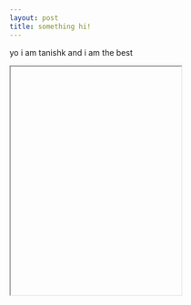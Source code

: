```yaml
---
layout: post
title: something hi! 
---
```

yo i am tanishk and i am the best 
<iframe data-src='/p5/first' style='height: 400px'></iframe>
